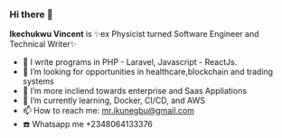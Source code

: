 ### Hi there 👋


**Ikechukwu Vincent** is ✨ex Physicist turned Software Engineer and Technical Writer✨


- 🔭 I write programs in PHP - Laravel, Javascript - ReactJs.
- 🤔 I’m looking for opportunities in healthcare,blockchain and trading systems
- 👯 I’m more incliend towards enterprise and Saas Appliations 
- 🌱 I’m currently learning, Docker, CI/CD, and AWS
- 📫 How to reach me: mr.ikunegbu@gmail.com
- ☎️ Whatsapp me +2348064133376 


